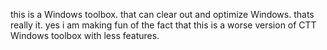 this is a Windows toolbox. that can clear out and optimize Windows.
thats really it.
yes i am making fun of the fact that this is a worse version of CTT Windows toolbox with less features.
